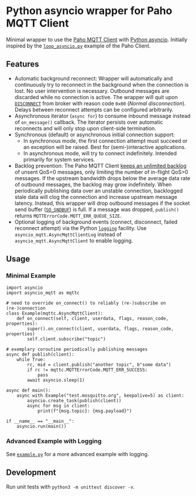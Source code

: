 # Python asyncio wrapper for Paho MQTT Client

Minimal wrapper to use the [Paho MQTT Client](https://github.com/eclipse/paho.mqtt.python/) with [Python asyncio](https://docs.python.org/3/library/asyncio.html).
Initially inspired by the [`loop_asyncio.py`](https://github.com/eclipse/paho.mqtt.python/blob/master/examples/loop_asyncio.py) example of the Paho Client.


## Features

* Automatic background reconnect: Wrapper will automatically and continuously try to reconnect in the background when the connection is lost.
  No user intervention is necessary. Outbound messages are discarded while no connection is active.
  The wrapper will quit upon [`DISCONNECT`](https://docs.oasis-open.org/mqtt/mqtt/v5.0/cs02/mqtt-v5.0-cs02.html#_Toc514345477) from broker with reason code `0x00` (*Normal disconnection*).
  Delays between reconnect attempts can be configured arbitrarily.
* Asynchronous iterator (`async for`) to consume inbound message instead of `on_message()` callback.
  The iterator persists over automatic reconnects and will only stop upon client-side termination.
* Synchronous (default) or asynchronous initial connection support:
  * In synchronous mode, the first connection attempt must succeed or an exception will be raised. Best for (semi-)interactive applications.
  * In asynchronous mode, will try to connect indefinitely. Intended primarily for system services.
* Backlog prevention:
  The Paho MQTT Client [keeps an unlimited backlog](https://github.com/eclipse/paho.mqtt.python/blob/v2.1.0/src/paho/mqtt/client.py#L1772) of unsent QoS=0 messages, only limiting the number of in-flight QoS>0 messages.
  If the upstream bandwidth drops below the average data rate of outbound messages, the backlog may grow indefinitely.
  When periodically publishing data over an unstable connection, backlogged stale data will clog the connection and increase upstream message latency.
  Instead, this wrapper will drop outbound messages if the socket send buffer ([`SO_SNDBUF`](https://manpages.debian.org/bookworm/manpages/socket.7.en.html#SO_SNDBUF)) is full.
  If a message was dropped, `publish()` returns `MQTTErrorCode.MQTT_ERR_QUEUE_SIZE`.
* Optional logging of background events (connect, disconnect, failed reconnect attempt) via the Python [`logging`](https://docs.python.org/3/library/logging.html) facility.
  Use `asyncio_mqtt.AsyncMqttClientLog` instead of `asyncio_mqtt.AsyncMqttClient` to enable logging.


## Usage

### Minimal Example

```python3
import asyncio
import asyncio_mqtt as mqttc

# need to override on_connect() to reliably (re-)subscribe on (re-)connection
class Example(mqttc.AsyncMqttClient):
    def on_connect(self, client, userdata, flags, reason_code, properties):
        super().on_connect(client, userdata, flags, reason_code, properties)
        self.client.subscribe("topic")

# exemplary coroutine periodically publishing messages
async def publish(client):
    while True:
        rc, mid = client.publish("another topic", b"some data")
        if rc != mqttc.MQTTErrorCode.MQTT_ERR_SUCCESS:
            pass
        await asyncio.sleep(1)

async def main():
    async with Example("test.mosquitto.org", keepalive=5) as client:
        asyncio.create_task(publish(client))
        async for msg in client:
            print(f"{msg.topic}: {msg.payload}")

if __name__ == "__main__":
    asyncio.run(main())
```

### Advanced Example with Logging

See [`example.py`](./example.py) for a more advanced example with logging.


## Development

Run unit tests with `python3 -m unittest discover -v`.
